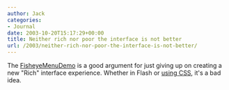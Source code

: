 ```yaml
---
author: Jack
categories:
- Journal
date: 2003-10-20T15:17:29+00:00
title: Neither rich nor poor the interface is not better
url: /2003/neither-rich-nor-poor-the-interface-is-not-better/
---
```


The [FisheyeMenuDemo][1] is a good argument for just giving up on creating a new "Rich" interface experience. Whether in Flash or [using CSS][2], it's a bad idea.

 [1]: http://www.samuelwan.com/downloads/com.samuelwan.eidt/fisheyemenu/FisheyeMenuDemo.html "FisheyeMenuDemo"
 [2]: http://dannyayers.com/2003/10/fisheye.html